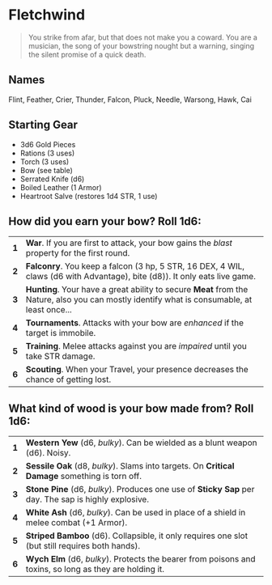 # Fletchwind

> You strike from afar, but that does not make you a coward. You are a musician, the song of your bowstring nought but a warning, singing the silent promise of a quick death.

## Names

Flint, Feather, Crier, Thunder, Falcon, Pluck, Needle, Warsong, Hawk, Cai

## Starting Gear

- 3d6 Gold Pieces
- Rations (3 uses)
- Torch (3 uses)
- Bow (see table)
- Serrated Knife (d6)
- Boiled Leather (1 Armor)
- Heartroot Salve (restores 1d4 STR, 1 use)

## How did you earn your bow? Roll 1d6:

|       |                                                                                                                                              |
| ----- | -----------------------------------------------------------------------------------------------------------------------------------------    |
| **1** | **War**. If you are first to attack, your bow gains the _blast_ property for the first round.                                                |
| **2** | **Falconry**. You keep a falcon (3 hp, 5 STR, 16 DEX, 4 WIL, claws (d6 with Advantage), bite (d8)). It only eats live game.                  |
| **3** | **Hunting**. Your have a great ability to secure **Meat** from the Nature, also you can mostly identify what is consumable, at least once... |
| **4** | **Tournaments**. Attacks with your bow are _enhanced_ if the target is immobile.                                                             |
| **5** | **Training**. Melee attacks against you are _impaired_ until you take STR damage.                                                            |
| **6** | **Scouting**. When your Travel, your presence decreases the chance of getting lost.                                                          |

## What kind of wood is your bow made from? Roll 1d6:

|       |                                                                                                          |
| ----- | -------------------------------------------------------------------------------------------------------- |
| **1** | **Western Yew** (d6, _bulky_). Can be wielded as a blunt weapon (d6). Noisy.                             |
| **2** | **Sessile Oak** (d8, _bulky_). Slams into targets. On **Critical Damage** something is torn off.         |
| **3** | **Stone Pine** (d6, _bulky_). Produces one use of **Sticky Sap** per day. The sap is highly explosive.   |
| **4** | **White Ash** (d6, _bulky_). Can be used in place of a shield in melee combat (+1 Armor).                |
| **5** | **Striped Bamboo** (d6). Collapsible, it only requires one slot (but still requires both hands).         |
| **6** | **Wych Elm** (d6, _bulky_). Protects the bearer from poisons and toxins, so long as they are holding it. |
